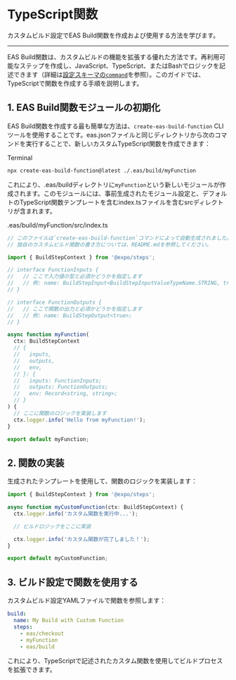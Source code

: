 # TypeScript関数

カスタムビルド設定でEAS Build関数を作成および使用する方法を学びます。

* * *

EAS Build関数は、カスタムビルドの機能を拡張する優れた方法です。再利用可能なステップを作成し、JavaScript、TypeScript、またはBashでロジックを記述できます（詳細は[設定スキーマの`command`](/custom-builds/schema#functionsfunction_namecommand)を参照）。このガイドでは、TypeScriptで関数を作成する手順を説明します。

## 1. EAS Build関数モジュールの初期化

EAS Build関数を作成する最も簡単な方法は、`create-eas-build-function` CLIツールを使用することです。eas.jsonファイルと同じディレクトリから次のコマンドを実行することで、新しいカスタムTypeScript関数を作成できます：

Terminal

```
npx create-eas-build-function@latest ./.eas/build/myFunction
```

これにより、.eas/buildディレクトリに`myFunction`という新しいモジュールが作成されます。このモジュールには、事前生成されたモジュール設定と、デフォルトのTypeScript関数テンプレートを含むindex.tsファイルを含むsrcディレクトリが含まれます。

.eas/build/myFunction/src/index.ts

```typescript
// このファイルは`create-eas-build-function`コマンドによって自動生成されました。
// 独自のカスタムビルド関数の書き方については、README.mdを参照してください。

import { BuildStepContext } from '@expo/steps';

// interface FunctionInputs {
//   // ここで入力値の型と必須かどうかを指定します
//   // 例: name: BuildStepInput<BuildStepInputValueTypeName.STRING, true>;
// }

// interface FunctionOutputs {
//   // ここで関数の出力と必須かどうかを指定します
//   // 例: name: BuildStepOutput<true>;
// }

async function myFunction(
  ctx: BuildStepContext
  // {
  //   inputs,
  //   outputs,
  //   env,
  // }: {
  //   inputs: FunctionInputs;
  //   outputs: FunctionOutputs;
  //   env: Record<string, string>;
  // }
) {
  // ここに関数のロジックを実装します
  ctx.logger.info('Hello from myFunction!');
}

export default myFunction;
```

## 2. 関数の実装

生成されたテンプレートを使用して、関数のロジックを実装します：

```typescript
import { BuildStepContext } from '@expo/steps';

async function myCustomFunction(ctx: BuildStepContext) {
  ctx.logger.info('カスタム関数を実行中...');

  // ビルドロジックをここに実装

  ctx.logger.info('カスタム関数が完了しました！');
}

export default myCustomFunction;
```

## 3. ビルド設定で関数を使用する

カスタムビルド設定YAMLファイルで関数を参照します：

```yml
build:
  name: My Build with Custom Function
  steps:
    - eas/checkout
    - myFunction
    - eas/build
```

これにより、TypeScriptで記述されたカスタム関数を使用してビルドプロセスを拡張できます。
